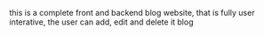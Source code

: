 this is a complete front and backend blog website, that is fully user interative, the user can add, edit and delete it blog
